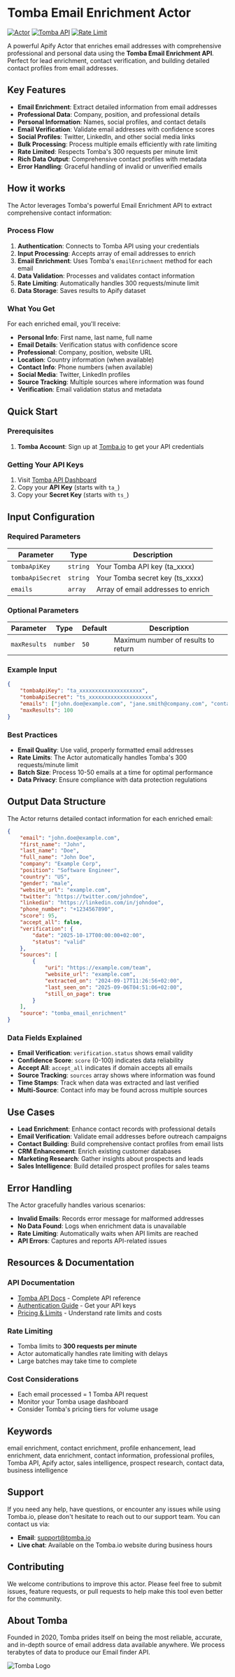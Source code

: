 # Tomba Email Enrichment Actor

[![Actor](https://img.shields.io/badge/Apify-Actor-blue)](https://apify.com/actors)
[![Tomba API](https://img.shields.io/badge/Tomba-API-green)](https://tomba.io)
[![Rate Limit](https://img.shields.io/badge/Rate%20Limit-300%2Fmin-orange)](https://tomba.io/api)

A powerful Apify Actor that enriches email addresses with comprehensive professional and personal data using the **Tomba Email Enrichment API**. Perfect for lead enrichment, contact verification, and building detailed contact profiles from email addresses.

## Key Features

- **Email Enrichment**: Extract detailed information from email addresses
- **Professional Data**: Company, position, and professional details
- **Personal Information**: Names, social profiles, and contact details
- **Email Verification**: Validate email addresses with confidence scores
- **Social Profiles**: Twitter, LinkedIn, and other social media links
- **Bulk Processing**: Process multiple emails efficiently with rate limiting
- **Rate Limited**: Respects Tomba's 300 requests per minute limit
- **Rich Data Output**: Comprehensive contact profiles with metadata
- **Error Handling**: Graceful handling of invalid or unverified emails

## How it works

The Actor leverages Tomba's powerful Email Enrichment API to extract comprehensive contact information:

### Process Flow

1. **Authentication**: Connects to Tomba API using your credentials
2. **Input Processing**: Accepts array of email addresses to enrich
3. **Email Enrichment**: Uses Tomba's `emailEnrichment` method for each email
4. **Data Validation**: Processes and validates contact information
5. **Rate Limiting**: Automatically handles 300 requests/minute limit
6. **Data Storage**: Saves results to Apify dataset

### What You Get

For each enriched email, you'll receive:

- **Personal Info**: First name, last name, full name
- **Email Details**: Verification status with confidence score
- **Professional**: Company, position, website URL
- **Location**: Country information (when available)
- **Contact Info**: Phone numbers (when available)
- **Social Media**: Twitter, LinkedIn profiles
- **Source Tracking**: Multiple sources where information was found
- **Verification**: Email validation status and metadata

## Quick Start

### Prerequisites

1. **Tomba Account**: Sign up at [Tomba.io](https://app.tomba.io/api) to get your API credentials

### Getting Your API Keys

1. Visit [Tomba API Dashboard](https://app.tomba.io/api)
2. Copy your **API Key** (starts with `ta_`)
3. Copy your **Secret Key** (starts with `ts_`)

## Input Configuration

### Required Parameters

| Parameter        | Type     | Description                        |
| ---------------- | -------- | ---------------------------------- |
| `tombaApiKey`    | `string` | Your Tomba API key (ta_xxxx)       |
| `tombaApiSecret` | `string` | Your Tomba secret key (ts_xxxx)    |
| `emails`         | `array`  | Array of email addresses to enrich |

### Optional Parameters

| Parameter    | Type     | Default | Description                         |
| ------------ | -------- | ------- | ----------------------------------- |
| `maxResults` | `number` | `50`    | Maximum number of results to return |

### Example Input

```json
{
    "tombaApiKey": "ta_xxxxxxxxxxxxxxxxxxxx",
    "tombaApiSecret": "ts_xxxxxxxxxxxxxxxxxxxx",
    "emails": ["john.doe@example.com", "jane.smith@company.com", "contact@startup.io"],
    "maxResults": 100
}
```

### Best Practices

- **Email Quality**: Use valid, properly formatted email addresses
- **Rate Limits**: The Actor automatically handles Tomba's 300 requests/minute limit
- **Batch Size**: Process 10-50 emails at a time for optimal performance
- **Data Privacy**: Ensure compliance with data protection regulations

## Output Data Structure

The Actor returns detailed contact information for each enriched email:

```json
{
    "email": "john.doe@example.com",
    "first_name": "John",
    "last_name": "Doe",
    "full_name": "John Doe",
    "company": "Example Corp",
    "position": "Software Engineer",
    "country": "US",
    "gender": "male",
    "website_url": "example.com",
    "twitter": "https://twitter.com/johndoe",
    "linkedin": "https://linkedin.com/in/johndoe",
    "phone_number": "+1234567890",
    "score": 95,
    "accept_all": false,
    "verification": {
        "date": "2025-10-17T00:00:00+02:00",
        "status": "valid"
    },
    "sources": [
        {
            "uri": "https://example.com/team",
            "website_url": "example.com",
            "extracted_on": "2024-09-17T11:26:56+02:00",
            "last_seen_on": "2025-09-06T04:51:06+02:00",
            "still_on_page": true
        }
    ],
    "source": "tomba_email_enrichment"
}
```

### Data Fields Explained

- **Email Verification**: `verification.status` shows email validity
- **Confidence Score**: `score` (0-100) indicates data reliability
- **Accept All**: `accept_all` indicates if domain accepts all emails
- **Source Tracking**: `sources` array shows where information was found
- **Time Stamps**: Track when data was extracted and last verified
- **Multi-Source**: Contact info may be found across multiple sources

## Use Cases

- **Lead Enrichment**: Enhance contact records with professional details
- **Email Verification**: Validate email addresses before outreach campaigns
- **Contact Building**: Build comprehensive contact profiles from email lists
- **CRM Enhancement**: Enrich existing customer databases
- **Marketing Research**: Gather insights about prospects and leads
- **Sales Intelligence**: Build detailed prospect profiles for sales teams

## Error Handling

The Actor gracefully handles various scenarios:

- **Invalid Emails**: Records error message for malformed addresses
- **No Data Found**: Logs when enrichment data is unavailable
- **Rate Limiting**: Automatically waits when API limits are reached
- **API Errors**: Captures and reports API-related issues

## Resources & Documentation

### API Documentation

- [Tomba API Docs](https://tomba.io/api) - Complete API reference
- [Authentication Guide](https://app.tomba.io/api) - Get your API keys
- [Pricing & Limits](https://tomba.io/pricing) - Understand rate limits and costs

### Rate Limiting

- Tomba limits to **300 requests per minute**
- Actor automatically handles rate limiting with delays
- Large batches may take time to complete

### Cost Considerations

- Each email processed = 1 Tomba API request
- Monitor your Tomba usage dashboard
- Consider Tomba's pricing tiers for volume usage

## Keywords

email enrichment, contact enrichment, profile enhancement, lead enrichment, data enrichment, contact information, professional profiles, Tomba API, Apify actor, sales intelligence, prospect research, contact data, business intelligence

## Support

If you need any help, have questions, or encounter any issues while using Tomba.io, please don't hesitate to reach out to our support team. You can contact us via:

- **Email**: support@tomba.io
- **Live chat**: Available on the Tomba.io website during business hours

## Contributing

We welcome contributions to improve this actor. Please feel free to submit issues, feature requests, or pull requests to help make this tool even better for the community.

## About Tomba

Founded in 2020, Tomba prides itself on being the most reliable, accurate, and in-depth source of email address data available anywhere. We process terabytes of data to produce our Email finder API.

![Tomba Logo](https://tomba.io/logo.png)

